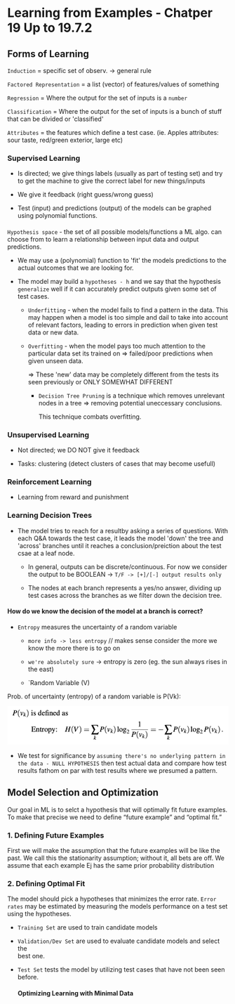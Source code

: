 # Learning from Examples - Chatper 19 Up to 19.7.2

## Forms of Learning

`Induction` = specific set of observ. -> general rule

`Factored Representation` = a list (vector) of features/values of something

`Regression` = Where the output for the set of inputs is a `number`

`Classification` = Where the output for the set of inputs is a bunch of stuff that can be divided or 'classified'

`Attributes` = the features which define a test case.  (ie. Apples attributes: sour taste, red/green exterior, large etc)

### Supervised Learning

- Is directed; we give things labels (usually as part of testing set) and try to get the machine to give the correct label for new things/inputs

- We give it feedback (right guess/wrong guess)

- Test (input) and predictions (output) of the models can be graphed using polynomial functions.

#### 
`Hypothesis space` - the set of all possible models/functions a ML algo. can choose from to learn a relationship between input data and output predictions.

* We may use a (polynomial) function to 'fit' the models predictions to the actual outcomes that we are looking for.

* The model may build a `hypotheses - h` and we say that the hypothesis `generalize` well if it can accurately predict outputs given some set of test cases.

    - `Underfitting` - when the model fails to find a pattern in the data.  This may happen when a model is too simple and dail to take into account of relevant factors, leading to errors in prediction when given test data or new data.

    - `Overfitting` - when the model pays too much attention to the particular data set its trained on => failed/poor predictions when given unseen data.

        => These 'new' data may be completely different from the tests its seen previously or ONLY SOMEWHAT DIFFERENT

        - `Decision Tree Pruning` is a technique which removes unrelevant nodes in a tree => removing potential uneccessary conclusions.

            This technique combats overfitting.

### Unsupervised Learning  

- Not directed; we DO NOT give it feedback

- Tasks: clustering (detect clusters of cases that may become usefull)

### Reinforcement Learning

- Learning from reward and punishment

### Learning Decision Trees

* The model tries to reach for a resultby asking a series of questions.  With each Q&A towards the test case, it leads the model 'down' the tree and 'across' branches until it reaches a conclusion/preiction about the test csae at a leaf node.

    - In general, outputs can be discrete/continuous.  For now we consider the output to be BOOLEAN -> `T/F -> [+]/[-] output results only`

    - The nodes at each branch represents a yes/no answer, dividing up test cases across the branches as we filter down the decision tree.

#### How do we know the decision of the model at a branch is correct?

- `Entropy` measures the uncertainty of a random variable

    - `more info -> less entropy` // makes sense consider the more we know the more there is to go on

    - `we're absolutely sure` -> entropy is zero (eg. the sun always rises in the east)

    - `Random Variable (V) 

Prob. of uncertainty (entropy) of a random variable is P(Vk): 

![By equation](imgs/eqn-entropy.png)

- We test for significance by `assuming there's no underlying pattern in the data - NULL HYPOTHESIS` then test actual data and compare how test results fathom on par with test results where we presumed a pattern.

## Model Selection and Optimization

Our goal in ML is to selct a hypothesis that will optimally fit future examples.  To make that precise we need to define “future example” and “optimal fit.”

### 1. Defining Future Examples

First we will make the assumption that the future examples will be like the past. We call this the stationarity assumption; without it, all bets are off. We assume that each example Ej has the same prior probability distribution

### 2. Defining Optimal Fit

The model should pick a hypotheses that minimizes the error rate. `Error rates` may be estimated by measuring the models performance on a test set using the hypotheses.

- `Training Set` are used to train candidate models

- `Validation/Dev Set`  are used to evaluate candidate models and select the    
    best one.

- `Test Set` tests the model by utilizing test cases that have not been seen     
    before.

    #### Optimizing Learning with Minimal Data



